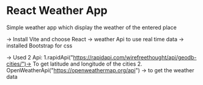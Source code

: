# React Weather App

Simple weather app which display the weather of the entered place

-> Install Vite and choose React
-> weather Api to use real time data
-> installed Bootstrap for css

-> Used 2 Api: 
1.rapidApi("https://rapidapi.com/wirefreethought/api/geodb-cities/")-> To get latitude and longitude of the cities
2. OpenWeatherApi("https://openweathermap.org/api") -> to get the weather data 
